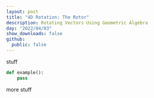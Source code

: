 ```yaml
---
layout: post
title: "4D Rotation: The Rotor"
description: Rotating Vectors Using Geometric Algebra
day: "2022/04/03"
show_downloads: false
github: 
  public: false
---
```


<div style="text-align: justify">
stuff
</div>

```py
def example():
    pass
```

<div style="text-align: justify">
more stuff
</div>
